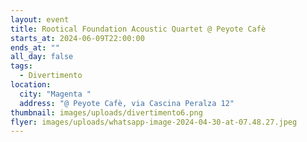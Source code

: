```yaml
---
layout: event
title: Rootical Foundation Acoustic Quartet @ Peyote Cafè
starts_at: 2024-06-09T22:00:00
ends_at: ""
all_day: false
tags:
  - Divertimento
location:
  city: "Magenta "
  address: "@ Peyote Cafè, via Cascina Peralza 12"
thumbnail: images/uploads/divertimento6.png
flyer: images/uploads/whatsapp-image-2024-04-30-at-07.48.27.jpeg
---
```

